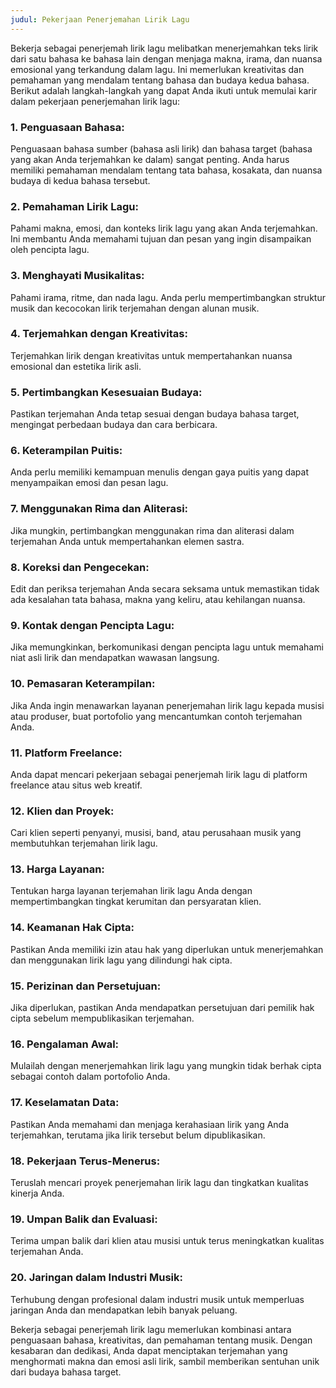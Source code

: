 ```yaml
---
judul: Pekerjaan Penerjemahan Lirik Lagu
---
```


Bekerja sebagai penerjemah lirik lagu melibatkan menerjemahkan teks lirik dari satu bahasa ke bahasa lain dengan menjaga makna, irama, dan nuansa emosional yang terkandung dalam lagu. Ini memerlukan kreativitas dan pemahaman yang mendalam tentang bahasa dan budaya kedua bahasa. Berikut adalah langkah-langkah yang dapat Anda ikuti untuk memulai karir dalam pekerjaan penerjemahan lirik lagu:

### 1. **Penguasaan Bahasa:**
Penguasaan bahasa sumber (bahasa asli lirik) dan bahasa target (bahasa yang akan Anda terjemahkan ke dalam) sangat penting. Anda harus memiliki pemahaman mendalam tentang tata bahasa, kosakata, dan nuansa budaya di kedua bahasa tersebut.

### 2. **Pemahaman Lirik Lagu:**
Pahami makna, emosi, dan konteks lirik lagu yang akan Anda terjemahkan. Ini membantu Anda memahami tujuan dan pesan yang ingin disampaikan oleh pencipta lagu.

### 3. **Menghayati Musikalitas:**
Pahami irama, ritme, dan nada lagu. Anda perlu mempertimbangkan struktur musik dan kecocokan lirik terjemahan dengan alunan musik.

### 4. **Terjemahkan dengan Kreativitas:**
Terjemahkan lirik dengan kreativitas untuk mempertahankan nuansa emosional dan estetika lirik asli.

### 5. **Pertimbangkan Kesesuaian Budaya:**
Pastikan terjemahan Anda tetap sesuai dengan budaya bahasa target, mengingat perbedaan budaya dan cara berbicara.

### 6. **Keterampilan Puitis:**
Anda perlu memiliki kemampuan menulis dengan gaya puitis yang dapat menyampaikan emosi dan pesan lagu.

### 7. **Menggunakan Rima dan Aliterasi:**
Jika mungkin, pertimbangkan menggunakan rima dan aliterasi dalam terjemahan Anda untuk mempertahankan elemen sastra.

### 8. **Koreksi dan Pengecekan:**
Edit dan periksa terjemahan Anda secara seksama untuk memastikan tidak ada kesalahan tata bahasa, makna yang keliru, atau kehilangan nuansa.

### 9. **Kontak dengan Pencipta Lagu:**
Jika memungkinkan, berkomunikasi dengan pencipta lagu untuk memahami niat asli lirik dan mendapatkan wawasan langsung.

### 10. **Pemasaran Keterampilan:**
Jika Anda ingin menawarkan layanan penerjemahan lirik lagu kepada musisi atau produser, buat portofolio yang mencantumkan contoh terjemahan Anda.

### 11. **Platform Freelance:**
Anda dapat mencari pekerjaan sebagai penerjemah lirik lagu di platform freelance atau situs web kreatif.

### 12. **Klien dan Proyek:**
Cari klien seperti penyanyi, musisi, band, atau perusahaan musik yang membutuhkan terjemahan lirik lagu.

### 13. **Harga Layanan:**
Tentukan harga layanan terjemahan lirik lagu Anda dengan mempertimbangkan tingkat kerumitan dan persyaratan klien.

### 14. **Keamanan Hak Cipta:**
Pastikan Anda memiliki izin atau hak yang diperlukan untuk menerjemahkan dan menggunakan lirik lagu yang dilindungi hak cipta.

### 15. **Perizinan dan Persetujuan:**
Jika diperlukan, pastikan Anda mendapatkan persetujuan dari pemilik hak cipta sebelum mempublikasikan terjemahan.

### 16. **Pengalaman Awal:**
Mulailah dengan menerjemahkan lirik lagu yang mungkin tidak berhak cipta sebagai contoh dalam portofolio Anda.

### 17. **Keselamatan Data:**
Pastikan Anda memahami dan menjaga kerahasiaan lirik yang Anda terjemahkan, terutama jika lirik tersebut belum dipublikasikan.

### 18. **Pekerjaan Terus-Menerus:**
Teruslah mencari proyek penerjemahan lirik lagu dan tingkatkan kualitas kinerja Anda.

### 19. **Umpan Balik dan Evaluasi:**
Terima umpan balik dari klien atau musisi untuk terus meningkatkan kualitas terjemahan Anda.

### 20. **Jaringan dalam Industri Musik:**
Terhubung dengan profesional dalam industri musik untuk memperluas jaringan Anda dan mendapatkan lebih banyak peluang.

Bekerja sebagai penerjemah lirik lagu memerlukan kombinasi antara penguasaan bahasa, kreativitas, dan pemahaman tentang musik. Dengan kesabaran dan dedikasi, Anda dapat menciptakan terjemahan yang menghormati makna dan emosi asli lirik, sambil memberikan sentuhan unik dari budaya bahasa target.